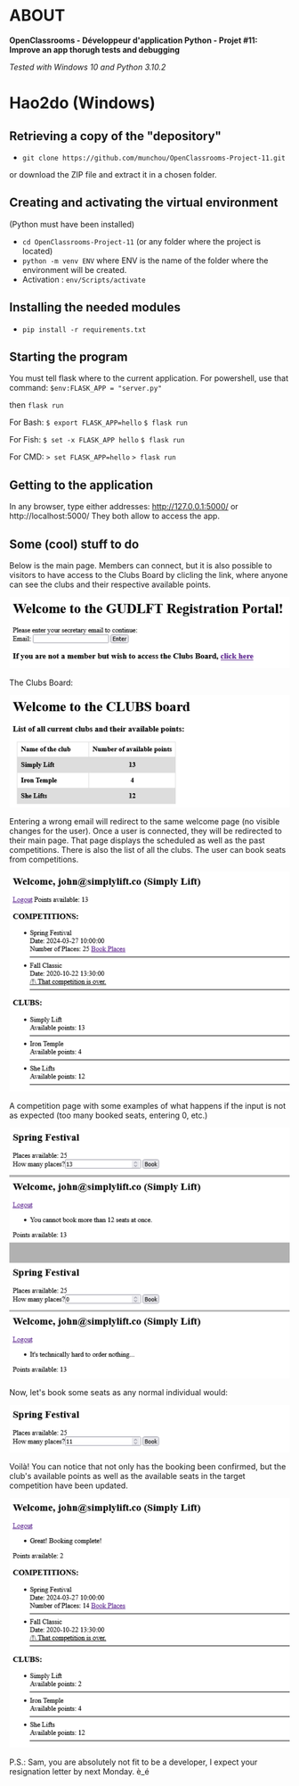 # ABOUT

**OpenClassrooms - Développeur d'application Python - Projet #11: Improve an app thorugh tests and debugging**

_Tested with Windows 10 and Python 3.10.2_


# Hao2do (Windows)
## Retrieving a copy of the "depository"

- `git clone https://github.com/munchou/OpenClassrooms-Project-11.git`

or download the ZIP file and extract it in a chosen folder.


## Creating and activating the virtual environment
(Python must have been installed)
- `cd OpenClassrooms-Project-11` (or any folder where the project is located)
- `python -m venv ENV` where ENV is the name of the folder where the environment will be created.
- Activation : `env/Scripts/activate`
    

## Installing the needed modules

- `pip install -r requirements.txt`


## Starting the program
You must tell flask where to the current application. For powershell, use that command:
`$env:FLASK_APP = "server.py"`

then `flask run`

For Bash:
`$ export FLASK_APP=hello`
`$ flask run`

For Fish:
`$ set -x FLASK_APP hello`
`$ flask run`

For CMD:
`> set FLASK_APP=hello`
`> flask run`


## Getting to the application
In any browser, type either addresses:
http://127.0.0.1:5000/ or http://localhost:5000/
They both allow to access the app.


## Some (cool) stuff to do
Below is the main page. Members can connect, but it is also possible to visitors to have access to the Clubs Board by clicling the link, where anyone can see the clubs and their respective available points.

![img](_readme_img/01.png)

The Clubs Board:

![img](_readme_img/02.png)

Entering a wrong email will redirect to the same welcome page (no visible changes for the user).
Once a user is connected, they will be redirected to their main page. That page displays the scheduled as well as the past competitions. There is also the list of all the clubs. The user can book seats from competitions.

![img](_readme_img/03.png)

A competition page with some examples of what happens if the input is not as expected (too many booked seats, entering 0, etc.)

![img](_readme_img/04.png)

Now, let's book some seats as any normal individual would:

![img](_readme_img/05.png)

Voilà! You can notice that not only has the booking been confirmed, but the club's available points as well as the available seats in the target competition have been updated.

![img](_readme_img/06.png)


P.S.: Sam, you are absolutely not fit to be a developer, I expect your resignation letter by next Monday. è_é